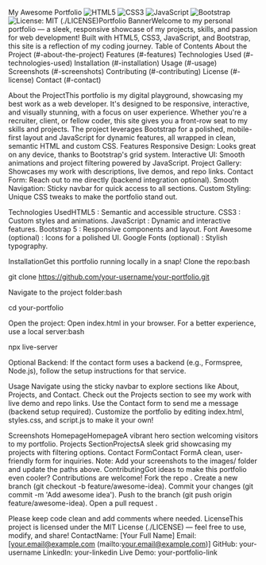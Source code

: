  My Awesome Portfolio ![HTML5](https://img.shields.io/badge/HTML5-E34F26?style=flat-square&logo=html5&logoColor=white)
![CSS3](https://img.shields.io/badge/CSS3-1572B6?style=flat-square&logo=css3&logoColor=white)
![JavaScript](https://img.shields.io/badge/JavaScript-F7DF1E?style=flat-square&logo=javascript&logoColor=black)
![Bootstrap](https://img.shields.io/badge/Bootstrap-563D7C?style=flat-square&logo=bootstrap&logoColor=white)
![License: MIT](https://img.shields.io/badge/License-MIT-yellow?style=flat-square) (./LICENSE)Portfolio BannerWelcome to my personal portfolio — a sleek, responsive showcase of my projects, skills, and passion for web development! Built with HTML5, CSS3, JavaScript, and Bootstrap, this site is a  reflection of my coding journey. Table of Contents About the Project (#-about-the-project)
 Features (#-features)
 Technologies Used (#-technologies-used)
 Installation (#-installation)
 Usage (#-usage)
 Screenshots (#-screenshots)
 Contributing (#-contributing)
 License (#-license)
 Contact (#-contact)

 About the ProjectThis portfolio is my digital playground, showcasing my best work as a web developer. It's designed to be responsive, interactive, and visually stunning, with a focus on user experience. Whether you're a recruiter, client, or fellow coder, this site gives you a front-row seat to my skills and projects. The project leverages Bootstrap for a polished, mobile-first layout and JavaScript for dynamic features, all wrapped in clean, semantic HTML and custom CSS. Features Responsive Design: Looks great on any device, thanks to Bootstrap's grid system.
 Interactive UI: Smooth animations and project filtering powered by JavaScript.
 Project Gallery: Showcases my work with descriptions, live demos, and repo links.
 Contact Form: Reach out to me directly (backend integration optional).
 Smooth Navigation: Sticky navbar for quick access to all sections.
 Custom Styling: Unique CSS tweaks to make the portfolio stand out.

 Technologies UsedHTML5 : Semantic and accessible structure.
CSS3 : Custom styles and animations.
JavaScript : Dynamic and interactive features.
Bootstrap 5 : Responsive components and layout.
Font Awesome (optional) : Icons for a polished UI.
Google Fonts (optional) : Stylish typography.

 InstallationGet this portfolio running locally in a snap! Clone the repo:bash

git clone https://github.com/your-username/your-portfolio.git

Navigate to the project folder:bash

cd your-portfolio

Open the project:
Open index.html in your browser. For a better experience, use a local server:bash

npx live-server

Optional Backend:
If the contact form uses a backend (e.g., Formspree, Node.js), follow the setup instructions for that service.

 Usage Navigate using the sticky navbar to explore sections like About, Projects, and Contact.
 Check out the Projects section to see my work with live demo and repo links.
 Use the Contact form to send me a message (backend setup required).
 Customize the portfolio by editing index.html, styles.css, and script.js to make it your own!

 Screenshots HomepageHomepageA vibrant hero section welcoming visitors to my portfolio.
 Projects SectionProjectsA sleek grid showcasing my projects with filtering options.
 Contact FormContact FormA clean, user-friendly form for inquiries.
Note: Add your screenshots to the images/ folder and update the paths above. ContributingGot ideas to make this portfolio even cooler? Contributions are welcome! Fork the repo .
Create a new branch (git checkout -b feature/awesome-idea).
Commit your changes (git commit -m 'Add awesome idea').
Push to the branch (git push origin feature/awesome-idea).
Open a pull request .

Please keep code clean and add comments where needed. LicenseThis project is licensed under the MIT License (./LICENSE) — feel free to use, modify, and share!  ContactName: [Your Full Name]
Email: [your.email@example.com (mailto:your.email@example.com)]
GitHub: your-username
LinkedIn: your-linkedin
Live Demo: your-portfolio-link

